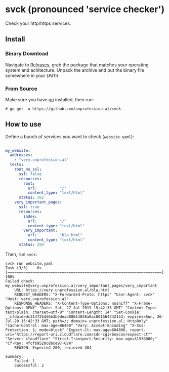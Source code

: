 # svck (pronounced 'service checker')

Check your http/https services.

## Install

### Binary Download

Navigate to [Releases](https://github.com/unprofession-al/svck/releases), grab
the package that matches your operating system and achitecture. Unpack the archive
and put the binary file somewhere in your `$PATH`

### From Source

Make sure you have [go](https://golang.org/doc/install) installed, then run: 

```
# go get -u https://github.com/unprofession-al/svck
```

## How to use

Define a bunch of services you want to check (`website.yaml`):

```yaml
---
my_website:
  addresses:
    - "very.unprofession.al"
  tests:
    root_no_ssl: 
      ssl: false
      resources:
        root:
          url:          "/"
          content_type: "text/html"
      status: 302
    very_important_pages:
      ssl: true
      resources:
        index:
          url:          "/"
          content_type: "text/html"
        very_important:
          url:          "bla.html"
          content_type: "text/html"
      status: 200
```

Then, run `svck`:

```
svck run website.yaml
Task (3/3)    0s [====================================================================] 100%
Failed check: my_website@very.unprofession.al/very_important_pages/very_important
	URL: https://very.unprofession.al/bla.html
	REQUEST_HEADERS: "X-Forwarded-Proto: https" "User-Agent: svck" "Host: very.unprofession.al"
	RESPONSE_HEADERS: "X-Content-Type-Options: nosniff" "X-Frame-Options: DENY" "Date: Sat, 27 Jul 2019 15:42:33 GMT" "Content-Type: text/plain; charset=utf-8" "Content-Length: 14" "Set-Cookie: __cfduid=dc314725d56b3bedead80614028a0ac801564242153; expires=Sun, 26-Jul-20 15:42:33 GMT; path=/; domain=.unprofession.al; HttpOnly" "Cache-Control: max-age=86400" "Vary: Accept-Encoding" "X-Xss-Protection: 1; mode=block" "Expect-Ct: max-age=604800, report-uri="https://report-uri.cloudflare.com/cdn-cgi/beacon/expect-ct"" "Server: cloudflare" "Strict-Transport-Security: max-age=31536000;" "Cf-Ray: 4fcfb9520c8bce97-GVA" 
	REASON: Expected 200, recieved 404

Summary:
	Failed: 1
	Successful: 2
```
